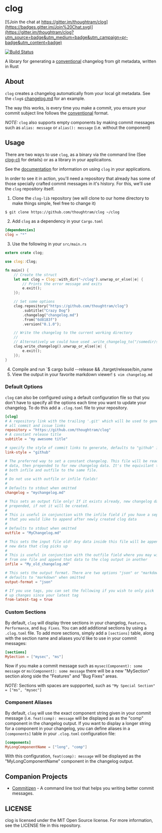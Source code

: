 clog
====

[![Join the chat at https://gitter.im/thoughtram/clog](https://badges.gitter.im/Join%20Chat.svg)](https://gitter.im/thoughtram/clog?utm_source=badge&utm_medium=badge&utm_campaign=pr-badge&utm_content=badge)

[![Build Status](https://travis-ci.org/clog-tool/clog-lib.png?branch=master)](https://travis-ci.org/thoughtram/clog)

A library for generating a [conventional][convention] changelog from git metadata, written in Rust

[convention]: https://github.com/ajoslin/conventional-changelog/blob/a5505865ff3dd710cf757f50530e73ef0ca641da/conventions/angular.md

## About

`clog` creates a changelog automatically from your local git metadata. See the `clog`s [changelog.md](https://github.com/clog-tool/clog-lib/blob/master/changelog.md) for an example.

The way this works, is every time you make a commit, you ensure your commit subject line follows the [conventional](https://github.com/ajoslin/conventional-changelog/blob/a5505865ff3dd710cf757f50530e73ef0ca641da/conventions/angular.md) format.

*NOTE:* `clog` also supports empty components by making commit messages such as `alias: message` or `alias(): message` (i.e. without the component)


## Usage

There are two ways to use `clog`, as a binary via the command line (See [clog-cli](https://github.com/clog-tool/clog-cli) for details) or as a library in your applicaitons.

See the [documentation](http://clog-tool.github.io/clog-lib/) for information on using `clog` in your applications.

In order to see it in action, you'll need a repository that already has some of those specially crafted commit messages in it's history. For this, we'll use the `clog` repository itself.

 1. Clone the `clog-lib` repository (we will clone to our home directory to make things simple, feel free to change it)

```sh
$ git clone https://github.com/thoughtram/clog ~/clog
```

 2. Add `clog` as a dependency in your `Cargo.toml`

```toml
[dependencies]
clog = "*"
```

 3. Use the following in your `src/main.rs`

```rust
extern crate clog;

use clog::Clog;

fn main() {
    // Create the struct
    let mut clog = Clog::with_dir("~/clog").unwrap_or_else(|e| {
        // Prints the error message and exits
        e.exit();
    });

    // Set some options
    clog.repository("https://github.com/thoughtram/clog")
        .subtitle("Crazy Dog")
        .changelog("changelog.md")
        .from("6d8183f")
        .version("0.1.0");

    // Write the changelog to the current working directory
    //
    // Alternatively we could have used .write_changelog_to("/somedir/some_file.md")
    clog.write_changelog().unwrap_or_else(|e| {
        e.exit();
    });
}
```

 4. Compile and run `$ cargo build --release && ./target/release/bin_name
 5. View the output in your favorite markdown viewer! `$ vim changelog.md`

### Default Options

`clog` can also be configured using a default configuration file so that you don't have to specify all the options each time you want to update your changelog. To do this add a `.clog.toml` file to your repository.

```toml
[clog]
# A repository link with the trailing '.git' which will be used to generate
# all commit and issue links
repository = "https://github.com/thoughtram/clog"
# A constant release title
subtitle = "my awesome title"

# specify the style of commit links to generate, defaults to "github" if omitted
link-style = "github"

# The preferred way to set a constant changelog. This file will be read for old changelog
# data, then prepended to for new changelog data. It's the equivilant to setting
# both infile and outfile to the same file.
#
# Do not use with outfile or infile fields!
#
# Defaults to stdout when omitted
changelog = "mychangelog.md"

# This sets an output file only! If it exists already, new changelog data will be
# prepended, if not it will be created.
#
# This is useful in conjunction with the infile field if you have a separate file
# that you would like to append after newly created clog data
#
# Defaults to stdout when omitted
outfile = "MyChangelog.md"

# This sets the input file old! Any data inside this file will be appended to any
# new data that clog picks up
#
# This is useful in conjunction with the outfile field where you may wish to read
# from one file and append that data to the clog output in another
infile = "My_old_changelog.md"

# This sets the output format. There are two options "json" or "markdown" and
# defaults to "markdown" when omitted
output-format = "json"

# If you use tags, you can set the following if you wish to only pick
# up changes since your latest tag
from-latest-tag = true
```

### Custom Sections

By default, `clog` will display three sections in your changelog, `Features`, `Performance`, and `Bug Fixes`. You can add additional sections by using a `.clog.toml` file. To add more sections, simply add a `[sections]` table, along with the section name and aliases you'd like to use in your commit messages:

```toml
[sections]
MySection = ["mysec", "ms"]
```

Now if you make a commit message such as `mysec(Component): some message` or `ms(Component): some message` there will be a new "MySection" section along side the "Features" and "Bug Fixes" areas.

*NOTE:* Sections with spaces are suppported, such as `"My Special Section" = ["ms", "mysec"]`

### Component Aliases

By default, `clog` will use the exact component string given in your
commit message (i.e. `feat(comp): message` will be displayed as as the
"comp" component in the changelog output.  If you want to display a
longer string for a component in your changelog, you can define aliases
in a `[components]` table in your `.clog.toml` configuration file:

```toml
[components]
MyLongComponentName = ["long", "comp"]
```

With this configuration, `feat(comp): message` will be displayed as the
"MyLongComponentName" component in the changelog output.

## Companion Projects

- [Commitizen](http://commitizen.github.io/cz-cli/) - A command line tool that helps you writing better commit messages.

## LICENSE

clog is licensed under the MIT Open Source license. For more information, see the LICENSE file in this repository.
